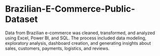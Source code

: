 # Brazilian-E-Commerce-Public-Dataset
Data from Brazilian e-commerce was cleaned, transformed, and analyzed using Excel, Power BI, and SQL. The process included data modeling, exploratory analysis, dashboard creation, and generating insights about sales, customers, payments, logistics, and reviews.
